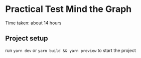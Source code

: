 # Practical Test Mind the Graph

Time taken: about 14 hours

## Project setup
run `yarn dev` or `yarn build && yarn preview` to start the project
